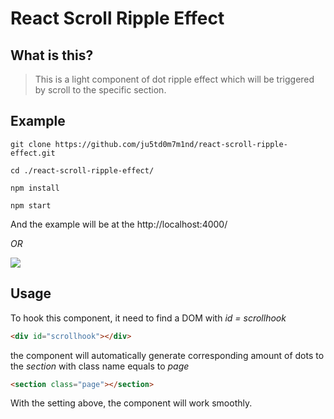 # React Scroll Ripple Effect

## What is this?
> This is a light component of dot ripple effect
> which will be triggered by scroll to the specific section. 

## Example


```
git clone https://github.com/ju5td0m7m1nd/react-scroll-ripple-effect.git

cd ./react-scroll-ripple-effect/

npm install

npm start
```
And the example will be at the http://localhost:4000/

*OR*

![](http://i.giphy.com/PR1oytgnRS6nm.gif)


## Usage

To hook this component, it need to find a DOM with _id = scrollhook_
``` html
<div id="scrollhook"></div>
```
the component will automatically generate corresponding amount of dots
to the _section_ with class name equals to _page_

``` html
<section class="page"></section>
```
With the setting above, the component will work smoothly.

